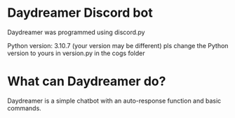 # Daydreamer Discord bot
 Daydreamer was programmed using discord.py

 Python version: 3.10.7 (your version may be different) 
 pls change the Python version to yours in version.py in the cogs folder

# What can Daydreamer do?
 Daydreamer is a simple chatbot with an auto-response function and basic commands.